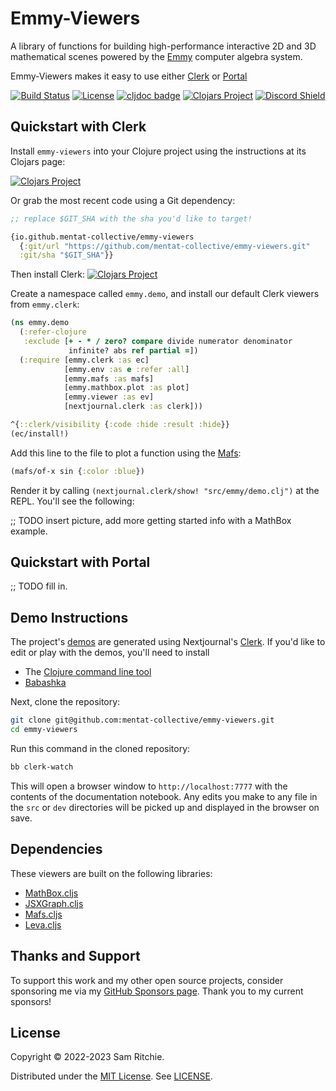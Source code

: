 # Emmy-Viewers

A library of functions for building high-performance interactive 2D and 3D
mathematical scenes powered by the [Emmy][emmy-url] computer algebra system.

Emmy-Viewers makes it easy to use either [Clerk][clerk-url] or
[Portal][portal-url]

<div align="center">

[![Build Status][build-status]][build-status-url]
[![License][license]][license-url]
[![cljdoc badge][cljdoc]][cljdoc-url]
[![Clojars Project][clojars]][clojars-url]
[![Discord Shield][discord]][discord-url]

</div>

## Quickstart with Clerk

Install `emmy-viewers` into your Clojure project using the instructions at
its Clojars page:

[![Clojars Project][clojars]][clojars-url]

Or grab the most recent code using a Git dependency:

```clj
;; replace $GIT_SHA with the sha you'd like to target!

{io.github.mentat-collective/emmy-viewers
  {:git/url "https://github.com/mentat-collective/emmy-viewers.git"
  :git/sha "$GIT_SHA"}}
```

Then install Clerk: [![Clojars Project][clerk-clojars]][clerk-clojars-url]

Create a namespace called `emmy.demo`, and install our default Clerk viewers
from `emmy.clerk`:

```clojure
(ns emmy.demo
  (:refer-clojure
   :exclude [+ - * / zero? compare divide numerator denominator
             infinite? abs ref partial =])
  (:require [emmy.clerk :as ec]
            [emmy.env :as e :refer :all]
            [emmy.mafs :as mafs]
            [emmy.mathbox.plot :as plot]
            [emmy.viewer :as ev]
            [nextjournal.clerk :as clerk]))

^{::clerk/visibility {:code :hide :result :hide}}
(ec/install!)
```

Add this line to the file to plot a function using the [Mafs][mafs-url]:

```clojure
(mafs/of-x sin {:color :blue})
```

Render it by calling `(nextjournal.clerk/show! "src/emmy/demo.clj")` at the
REPL. You'll see the following:

;; TODO insert picture, add more getting started info with a MathBox example.

## Quickstart with Portal

;; TODO fill in.

## Demo Instructions

The project's [demos][emmy-viewers-url] are generated using Nextjournal's
[Clerk][clerk-url]. If you'd like to edit or play with the demos, you'll need to
install

- The [Clojure command line tool](https://clojure.org/guides/install_clojure)
- [Babashka](https://github.com/babashka/babashka#installation)

Next, clone the repository:

```bash
git clone git@github.com:mentat-collective/emmy-viewers.git
cd emmy-viewers
```

Run this command in the cloned repository:

```sh
bb clerk-watch
```

This will open a browser window to `http://localhost:7777` with the contents of
the documentation notebook. Any edits you make to any file in the `src` or `dev`
directories will be picked up and displayed in the browser on save.

## Dependencies

These viewers are built on the following libraries:

- [MathBox.cljs][mathbox-url]
- [JSXGraph.cljs][jsxgraph-url]
- [Mafs.cljs][mafs-url]
- [Leva.cljs][leva-url]

## Thanks and Support

To support this work and my other open source projects, consider sponsoring me
via my [GitHub Sponsors page](https://github.com/sponsors/sritchie). Thank you
to my current sponsors!

## License

Copyright © 2022-2023 Sam Ritchie.

Distributed under the [MIT License](LICENSE). See [LICENSE](LICENSE).

[build-status-url]: https://github.com/mentat-collective/emmy-viewers/actions/workflows/kondo.yml
[build-status]: https://github.com/mentat-collective/emmy-viewers/actions/workflows/kondo.yml/badge.svg?branch=main
[clerk-clojars-url]: https://clojars.org/io.github.nextjournal/clerk
[clerk-clojars]: https://img.shields.io/clojars/v/io.github.nextjournal/clerk.svg
[clerk-url]: https://github.com/nextjournal/clerk
[cljdoc-url]: https://cljdoc.org/d/org.mentat/emmy-viewers/CURRENT
[cljdoc]: https://cljdoc.org/badge/org.mentat/emmy-viewers
[clojars-url]: https://clojars.org/org.mentat/emmy-viewers
[clojars]: https://img.shields.io/clojars/v/org.mentat/emmy-viewers.svg
[discord-url]: https://discord.gg/hsRBqGEeQ4
[discord]: https://img.shields.io/discord/731131562002743336?style=flat&colorA=000000&colorB=000000&label=&logo=discord
[emmy-url]: https://github.com/mentat-collective/emmy
[emmy-viewers-url]: https://emmy-viewers.mentat.org
[fdg-url]: http://mitpress.mit.edu/books/functional-differential-geometry
[github-url]: https://github.com/mentat-collective/emmy-viewers
[jsxgraph-url]: https://jsxgraph.mentat.org
[leva-url]: https://leva.mentat.org
[license-url]: LICENSE
[license]: https://img.shields.io/badge/license-MIT-brightgreen.svg
[mafs-url]: https://mafs.mentat.org
[mathbox-url]: https://mathbox.mentat.org
[mentat-slack-url]: https://clojurians.slack.com/archives/C041G9B1AAK
[portal-url]: https://github.com/djblue/portal
[reagent-url]: https://reagent-project.github.io/
[sicm-url]: http://mitpress.mit.edu/books/structure-and-interpretation-classical-mechanics
